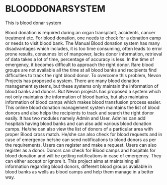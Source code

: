 # BLOODDONARSYSTEM
This is blood donar system

Blood donation is required during an organ transplant, accidents, cancer treatment etc. For blood donation, one needs to check for a donation camp or needs to visit blood bank. The Manual Blood donation system has many disadvantages which includes, it is too time consuming, often leads to error prone results, consumes lot of manpower, lacks donor information, retrieval of data takes a lot of time, percentage of accuracy is less. In the time of emergency, it becomes difficult to approach the right donor. Rare blood groups are not available all the time at all blood banks and recipients find difficulties to track the right blood donor. To overcome this problem, Nevon Projects has proposed a system. There are many blood donation management systems, but these systems only maintain the information of blood banks and donors. But Nevon projects has proposed a system which not only maintains the information of blood banks, but also maintains information of blood camps which makes blood transfusion process easier. This online blood donation management system maintains the list of blood donors and also helps the recipients to track and search the right donor easily. It has two modules namely Admin and User. Admins can add hospitals having blood banks and can also add various blood donation camps. He/she can also view the list of donors of a particular area with proper Blood cross match. He/she can also check for blood requests and in case of emergency he/she can send notifications to blood donors as per the requirements. Users can register and make a request. Users can also register as a donor. Donors can check for Blood camps and hospitals for blood donation and will be getting notifications in case of emergency. They can either accept or ignore it. This project aims at maintaining all information regarding blood donors, different blood groups available in blood banks as wells as blood camps and help them manage in a better way.
